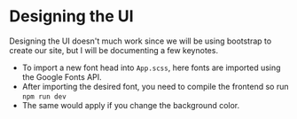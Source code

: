 # Designing the UI
Designing the UI doesn't much work since we will be using bootstrap to create our site, but I will be documenting a few keynotes.
- To import a new font head into `App.scss`, here fonts are imported using the Google Fonts API.
- After importing the desired font, you need to compile the frontend so run `npm run dev`
- The same would apply if you change the background color.